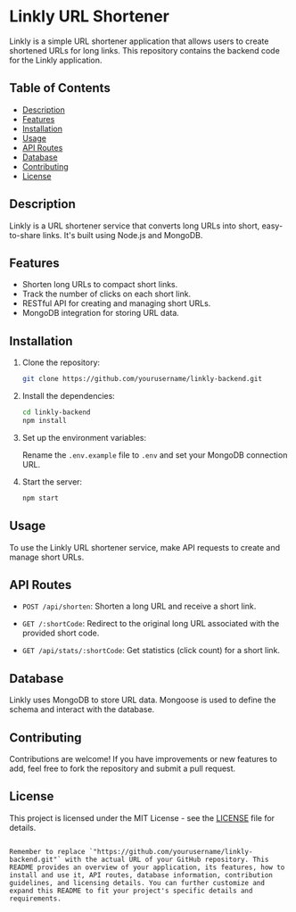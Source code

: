 # Linkly URL Shortener

Linkly is a simple URL shortener application that allows users to create shortened URLs for long links. This repository contains the backend code for the Linkly application.

## Table of Contents

- [Description](#description)
- [Features](#features)
- [Installation](#installation)
- [Usage](#usage)
- [API Routes](#api-routes)
- [Database](#database)
- [Contributing](#contributing)
- [License](#license)

## Description

Linkly is a URL shortener service that converts long URLs into short, easy-to-share links. It's built using Node.js and MongoDB.

## Features

- Shorten long URLs to compact short links.
- Track the number of clicks on each short link.
- RESTful API for creating and managing short URLs.
- MongoDB integration for storing URL data.

## Installation

1. Clone the repository:

   ```sh
   git clone https://github.com/yourusername/linkly-backend.git

   ```

2. Install the dependencies:

   ```sh
   cd linkly-backend
   npm install
   ```

3. Set up the environment variables:

   Rename the `.env.example` file to `.env` and set your MongoDB connection URL.

4. Start the server:

   ```sh
   npm start
   ```

## Usage

To use the Linkly URL shortener service, make API requests to create and manage short URLs.

## API Routes

- `POST /api/shorten`: Shorten a long URL and receive a short link.

- `GET /:shortCode`: Redirect to the original long URL associated with the provided short code.

- `GET /api/stats/:shortCode`: Get statistics (click count) for a short link.

## Database

Linkly uses MongoDB to store URL data. Mongoose is used to define the schema and interact with the database.

## Contributing

Contributions are welcome! If you have improvements or new features to add, feel free to fork the repository and submit a pull request.

## License

This project is licensed under the MIT License - see the [LICENSE](LICENSE) file for details.

```

Remember to replace `"https://github.com/yourusername/linkly-backend.git"` with the actual URL of your GitHub repository. This README provides an overview of your application, its features, how to install and use it, API routes, database information, contribution guidelines, and licensing details. You can further customize and expand this README to fit your project's specific details and requirements.
```
